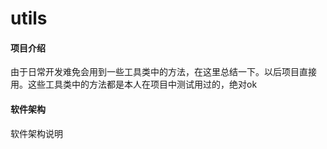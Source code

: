 # utils

#### 项目介绍
由于日常开发难免会用到一些工具类中的方法，在这里总结一下。以后项目直接用。这些工具类中的方法都是本人在项目中测试用过的，绝对ok

#### 软件架构
软件架构说明
